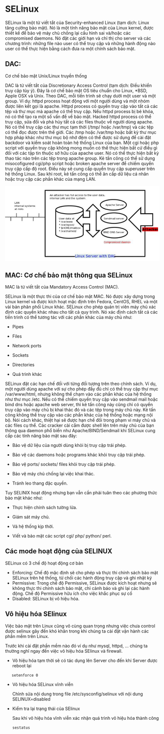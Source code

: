 # SELinux 

SELinux là một từ viết tắt của Security-enhanced Linux (tạm dịch: Linux tăng cường bảo mật). Nó là một tính năng bảo mật của Linux kernel, được thiết kế để bảo vệ máy chủ chống lại cấu hình sai và/hoặc các compromised daemons. Nó đặt các giới hạn và chỉ thị cho server và các chương trình: những file nào user có thể truy cập và những hành động nào user có thể thực hiện bằng cách đưa ra một chính sách bảo mật.

## DAC: 

Cơ chế bảo mật Unix/Linux truyền thống

DAC là từ viết tắt của Discretionary Access Control (tạm dịch: Điều khiển truy cập tùy ý). Đây là cơ chế bảo mật OS tiêu chuẩn cho Linux, *BSD, Apple OSX và Unix. Theo DAC, mỗi tiến trình sẽ chạy dưới một user và một group. Ví dụ: httpd process hoạt động với một người dùng và một nhóm được liên kết gọi là apache. Httpd process có quyền truy cập vào tất cả các tệp và thư mục mà apache có thể truy cập. Nếu httpd process bị bẻ khóa, nó có thể tạo ra một số vấn đề về bảo mật. Hacked httpd process có thể truy cập, sửa đổi và phá hủy tất cả các files thuộc về người dùng apache. Nó có thể truy cập các thư mục tạm thời (/tmp/ hoặc /var/tmp) và các tệp có thể đọc được trên thế giới. Các /tmp hoặc /var/tmp hoặc bất kỳ thư mục hợp pháp khác như thư mục bộ nhớ đệm có thể được sử dụng để cài đặt backdoor và kiểm soát hoàn toàn hệ thống Linux của bạn. Một cgi hoặc php script với quyền truy cập không mong muốn có thể thực hiện bất cứ điều gì đối với các tập tin thuộc sở hữu của apache user. Nó có thể thực hiện bất kỳ thao tác nào trên các tệp trong apache group. Kẻ tấn công có thể sử dụng misocofigured cgi/php script hoặc broken apache server để chiếm quyền truy cập cấp độ root. Điều này sẽ cung cấp quyền truy cập superuser trên hệ thống Linux. Sau khi root, kẻ tấn công có thể ăn cắp dữ liệu cá nhân hoặc truy cập các phần khác của mạng LAN.

<img src="imgservices/29.png">

## MAC: Cơ chế bảo mật thông qua SELinux

MAC là từ viết tắt của Mandatory Access Control (MAC). 

SELinux là một thực thi của cơ chế bảo mật MAC. Nó được xây dựng trong Linux kernel và được kích hoạt mặc định trên Fedora, CentOS, RHEL và một vài bản phân phối Linux khác. SELinux cho phép quản trị viên máy chủ xác định các quyền khác nhau cho tất cả quy trình. Nó xác định cách tất cả các tiến trình có thể tương tác với các phần khác của máy chủ như:

- Pipes

- Files

- Network ports

- Sockets

- Directories

- Quá trình khác

SELinux đặt các hạn chế đối với từng đối tượng trên theo chính sách. Ví dụ, một người dùng apache với sự cho phép đầy đủ chỉ có thể truy cập thư mục /var/www/html, nhưng không thể chạm vào các phần khác của hệ thống như thư mục /etc. Nếu có thể chiếm quyền truy cập vào sendmail mail hoặc bind dns hoặc apache web server, thì kẻ tấn công này cũng chỉ có quyền truy cập vào máy chủ bị khai thác đó và các tệp trong máy chủ này. Kẻ tấn công không thể truy cập vào các phần khác của hệ thống hoặc mạng nội bộ. Nói cách khác, thiệt hại sẽ được hạn chế đối trong phạm vi máy chủ và các files cụ thể. Các cracker cài cắm được shell lên trên máy chủ của bạn thông qua daemon phổ biến như Apache/BIND/Sendmail khi SELinux cung cấp các tính năng bảo mật sau đây:

- Bảo vệ dữ liệu của người dùng khỏi bị truy cập trái phép.

- Bảo vệ các daemons hoặc programs khác khỏi truy cập trái phép.

- Bảo vệ ports/ sockets/ files khỏi truy cập trái phép.

- Bảo vệ máy chủ chống lại việc khai thác.

- Tránh leo thang đặc quyền.

Tuy SELINIX hoạt động nhưng bạn vẫn cần phải tuân theo các phương thức bảo mật khác như:

- Thực hiện chính sách tường lửa.

- Giám sát máy chủ.

- Vá hệ thống kịp thời.

- Viết và bảo mật các script cgi/ php/ python/ perl.

## Các mode hoạt động của SELINUX

SELinux có 3 chế độ hoạt động cơ bản

- Enforcing: Chế độ mặc định sẽ cho phép và thực thi chính sách bảo mật SELinux trên hệ thống, từ chối các hành động truy cập và ghi nhật ký
- Permissive: Trong chế độ Permissive, SELinux được kích hoạt nhưng sẽ không thực thi chính sách bảo mật, chỉ cảnh báo và ghi lại các hành động. Chế độ Permissive hữu ích cho việc khắc phục sự cố
- Disabled: SELinux bị vô hiệu hóa.

## Vô hiệu hóa SElinux

Việc bảo mật trên Linux cũng vô cùng quan trọng nhưng việc chưa control được selinux gây đến khó khăn trong khi chúng ta cài đặt vận hành các phần mềm trên Linux.

Trước khi cài đặt phần mềm nào đó ví dụ như mysql, httpd, … chúng ta thường nghĩ ngay đến việc vô hiệu hóa SElinux và firewall.

- Vô hiệu hóa tạm thời sẽ có tác dụng lên Server cho đến khi Server được reboot lại
```
   setenforce 0
```
- Vô hiệu hóa SELinux vĩnh viễn

   Chỉnh sửa nội dung trong file /etc/sysconfig/selinux với nội dung SELINUX=disabled

- Kiểm tra lại trạng thái của SElinux

   Sau khi vô hiệu hóa vĩnh viễn xác nhận quá trình vô hiệu hóa thành công

   ```
   sestatus

   ```




